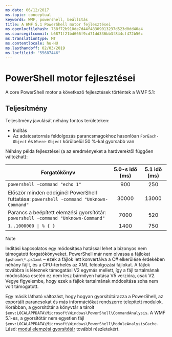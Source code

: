 ```yaml
---
ms.date: 06/12/2017
ms.topic: conceptual
keywords: WMF, powershell, beállítás
title: A WMF 5.1 PowerShell motor fejlesztései
ms.openlocfilehash: 738f72b910de7d44f48309013237d523d0dd40a4
ms.sourcegitcommit: b6871f21bd666f9cd71dd336bb3f844cf472b56c
ms.translationtype: MT
ms.contentlocale: hu-HU
ms.lasthandoff: 02/03/2019
ms.locfileid: "55687446"
---
```

# <a name="powershell-engine-improvements"></a>PowerShell motor fejlesztései

A core PowerShell motor a következő fejlesztések történtek a WMF 5.1:

## <a name="performance"></a>Teljesítmény

Teljesítmény javulását néhány fontos területeken:

- Indítás
- Az adatcsatornás feldolgozás parancsmagokhoz hasonlóan `ForEach-Object` és `Where-Object` körülbelül 50 %-kal gyorsabb van

Néhány példa fejlesztései (a az eredményeket a hardverektől függően változhat):

| Forgatókönyv | 5.0-s idő (ms) | 5.1 idő (ms) |
| -------- | :---------------: | :---------------: |
| `powershell -command "echo 1"` | 900 | 250 |
| Először minden eddiginél PowerShell futtatása: `powershell -command "Unknown-Command"` | 30000 | 13000 |
| Parancs a beépített elemzési gyorsítótár: `powershell -command "Unknown-Command"` | 7000 | 520 |
| <code>1..1000000 &#124; % { }</code> | 1400 | 750 |

> [!Note]
> Indítási kapcsolatos egy módosítása hatással lehet a bizonyos nem támogatott forgatókönyveket.
> PowerShell már nem olvassa a fájlokat `$pshome\*.ps1xml` – ezek a fájlok lett konvertálva a C# elkerülése érdekében néhány fájlt, és a CPU-terhelés az XML feldolgozási fájlokat.
> A fájlok továbbra is léteznek támogatási V2 egymás mellett, így a fájl tartalmának módosítása esetén ez nem lesz bármilyen hatása V5 verzióra, csak V2.
> Vegye figyelembe, hogy ezek a fájlok tartalmának módosítása soha nem volt támogatott.

Egy másik látható változást, hogy hogyan gyorsítótárazza a PowerShell, az exportált parancsokat és más információkat rendszerre telepített modulok.
Korábban, a gyorsítótár a könyvtár a tárolt `$env:LOCALAPPDATA\Microsoft\Windows\PowerShell\CommandAnalysis`.
A WMF 5.1-es, a gyorsítótár nem egyetlen fájl `$env:LOCALAPPDATA\Microsoft\Windows\PowerShell\ModuleAnalysisCache`.
Lásd: [modul elemzési gyorsítótár](scenarios-features.md#module-analysis-cache) további részletekért.